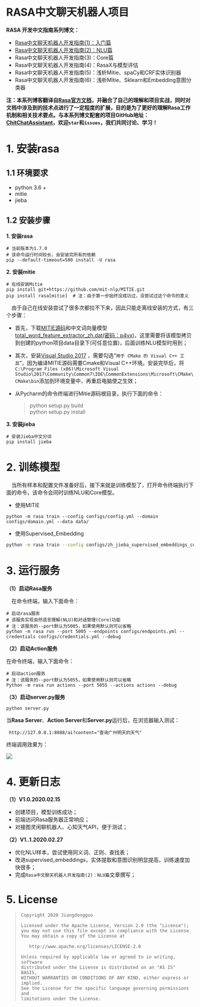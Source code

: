# RASA中文聊天机器人项目



**RASA 开发中文指南系列博文：**

- [Rasa中文聊天机器人开发指南(1)：入门篇](https://jiangdg.blog.csdn.net/article/details/104328946)
- [Rasa中文聊天机器人开发指南(2)：NLU篇](https://blog.csdn.net/AndrExpert/article/details/104530994)
- Rasa中文聊天机器人开发指南(3)：Core篇
- Rasa中文聊天机器人开发指南(4)：RasaX与模型评估
- Rasa中文聊天机器人开发指南(5)：浅析Mitie、spaCy和CRF实体识别器
- Rasa中文聊天机器人开发指南(6)：浅析Mitie、Sklearn和Embedding意图分类器

**注：本系列博客翻译自[Rasa官方文档](https://rasa.com/docs/rasa/)，并融合了自己的理解和项目实战，同时对文档中涉及到的技术点进行了一定程度的扩展，目的是为了更好的理解Rasa工作机制和相关技术要点。与本系列博文配套的项目GitHub地址：[ChitChatAssistant](https://github.com/jiangdongguo/ChitChatAssistant)，欢迎`star`和`issues`，我们共同讨论、学习！**



# 1. 安装rasa

## 1.1 环境要求

- python 3.6 +
- mitie
- jieba

## 1.2 安装步骤

**1. 安装rasa**

```shell
# 当前版本为1.7.0
# 该命令运行时间较长，会安装完所有的依赖
pip --default-timeout=500 install -U rasa
```

**2. 安装mitie**

```shell
# 在线安装Mitie
pip install git+https://github.com/mit-nlp/MITIE.git
pip install rasa[mitie]  # 注：由于第一步始终没成功过，没尝试过这个命令的意义
```
&emsp;由于自己在线安装尝试了很多次都拉不下来，因此只能走离线安装的方式，有三个步骤：

- 首先，下载[MITIE源码](https://github.com/mit-nlp/MITIE)和中文词向量模型[total_word_feature_extractor_zh.dat(密码：p4vx)](https://pan.baidu.com/s/1kNENvlHLYWZIddmtWJ7Pdg)，这里需要将该模型拷贝到创建的python项目data目录下(可任意位置)，后面训练NLU模型时用到；

- 其次，安装[Visual Studio 2017](https://blog.csdn.net/qq_42276781/article/details/88594870) ，需要勾选“`用于 CMake 的 Visual C++ 工具`”，因为编译MITIE源码需要Cmake和Visual C++环境。安装完毕后，将`C:\Program Files (x86)\Microsoft Visual Studio\2017\Community\Common7\IDE\CommonExtensions\Microsoft\CMake\CMake\bin`添加到环境变量中，再重启电脑使之生效；

- 从Pycharm的命令终端进行Mitie源码根目录，执行下面的命令：

  > python setup.py build  
  > python setup.py install
  

**3. 安装jieba**  

```shell
# 安装Jieba中文分词
pip install jieba
```

# 2. 训练模型  

&emsp;当所有样本和配置文件准备好后，接下来就是训练模型了，打开命令终端执行下面的命令，该命令会同时训练NLU和Core模型。

- 使用MITIE

```shell
python -m rasa train --config configs/config.yml --domain configs/domain.yml --data data/
```

- 使用Supervised_Embedding

```bash
python -m rasa train --config configs/zh_jieba_supervised_embeddings_config.yml --domain configs/domain.yml --data data/
```

# 3. 运行服务  

**（1）启动Rasa服务**

&emsp;在命令终端，输入下面命令：

```shell
# 启动rasa服务
# 该服务实现自然语言理解(NLU)和对话管理(Core)功能
# 注：该服务的--port默认为5005，如果使用默认则可以省略
python -m rasa run --port 5005 --endpoints configs/endpoints.yml --credentials configs/credentials.yml --debug
```

**（2）启动Action服务**

在命令终端，输入下面命令：

```shell
# 启动action服务
# 注：该服务的--port默认为5055，如果使用默认则可以省略
Python -m rasa run actions --port 5055 --actions actions --debug 
```

**（3）启动server.py服务**

```shell
python server.py
```

当**Rasa Server**、**Action Server**和**Server.py**运行后，在浏览器输入测试：

` http://127.0.0.1:8088/ai?content="查询广州明天的天气"`

终端调用效果为：

![](https://img-blog.csdnimg.cn/20200227153932228.jpg?x-oss-process=image/watermark,type_ZmFuZ3poZW5naGVpdGk,shadow_10,text_aHR0cHM6Ly9ibG9nLmNzZG4ubmV0L0FuZHJFeHBlcnQ=,size_16,color_FFFFFF,t_70)



# 4. 更新日志



**（1）V1.0.2020.02.15**

- 创建项目，模型训练成功；
- 前端访问Rasa服务器正常响应；
- 对接图灵闲聊机器人、心知天气API，便于测试；

**（2）V1..1.2020.02.27**

- 优化NLU样本，尝试使用同义词、正则、查找表；
- 改进supervised_embeddings，实体提取和意图识别明显提高，训练速度加快很多；
- 完成`Rasa中文聊天机器人开发指南(2)：NLU篇`文章撰写；



# 5. License



> ```
> Copyright 2020 Jiangdongguo
> 
> Licensed under the Apache License, Version 2.0 (the "License");
> you may not use this file except in compliance with the License.
> You may obtain a copy of the License at
> 
>    http://www.apache.org/licenses/LICENSE-2.0
> 
> Unless required by applicable law or agreed to in writing, software
> distributed under the License is distributed on an "AS IS" BASIS,
> WITHOUT WARRANTIES OR CONDITIONS OF ANY KIND, either express or implied.
> See the License for the specific language governing permissions and
> limitations under the License.
> ```

